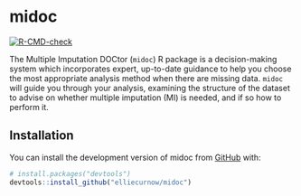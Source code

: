 
<!-- README.md is generated from README.Rmd. Please edit that file -->

# midoc

<!-- badges: start -->

[![R-CMD-check](https://github.com/elliecurnow/midoc/actions/workflows/R-CMD-check.yaml/badge.svg)](https://github.com/elliecurnow/midoc/actions/workflows/R-CMD-check.yaml)
<!-- badges: end -->

The Multiple Imputation DOCtor (`midoc`) R package is a decision-making
system which incorporates expert, up-to-date guidance to help you choose
the most appropriate analysis method when there are missing data.
`midoc` will guide you through your analysis, examining the structure of
the dataset to advise on whether multiple imputation (MI) is needed, and
if so how to perform it.

## Installation

You can install the development version of midoc from
[GitHub](https://github.com/) with:

``` r
# install.packages("devtools")
devtools::install_github("elliecurnow/midoc")
```
